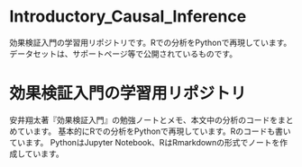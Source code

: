 # Introductory_Causal_Inference
効果検証入門の学習用リポジトリです。Rでの分析をPythonで再現しています。データセットは、サポートページ等で公開されているものです。

# 効果検証入門の学習用リポジトリ
安井翔太著『効果検証入門』の勉強ノートとメモ、本文中の分析のコードをまとめています。
基本的にRでの分析をPythonで再現しています。Rのコードも書いています。
PythonはJupyter Notebook、RはRmarkdownの形式でノートを作成しています。
